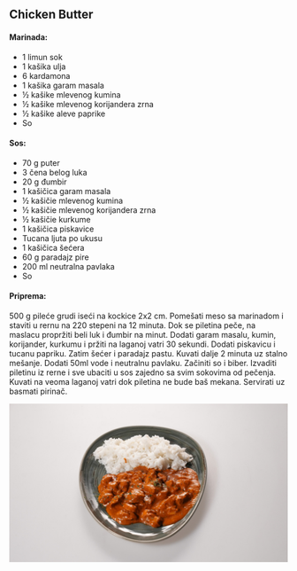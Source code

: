 ## Chicken Butter

#### Marinada:
- 1 limun sok
- 1 kašika ulja
- 6 kardamona
- 1 kašika garam masala
- ½ kašike mlevenog kumina
- ½ kašike mlevenog korijandera zrna
- ½ kašike aleve paprike
- So

#### Sos:
- 70 g puter
- 3 čena belog luka
- 20 g đumbir
- 1 kašičica garam masala
- ½ kašičie mlevenog kumina
- ½ kašičie mlevenog korijandera zrna
- ½ kašičie kurkume
- 1 kašičica piskavice 
- Tucana ljuta po ukusu
- 1 kašičica  šećera
- 60 g paradajz pire
- 200 ml neutralna pavlaka
- So

#### Priprema:
500 g pileće grudi iseći na kockice 2x2 cm.
Pomešati meso sa marinadom i staviti u rernu na 220 stepeni na 12 minuta. Dok se piletina peče, na maslacu propržiti beli luk i đumbir na minut. Dodati garam masalu, kumin, korijander, kurkumu i pržiti na laganoj vatri 30 sekundi. Dodati piskavicu i tucanu papriku. Zatim šećer i paradajz pastu. Kuvati dalje 2 minuta uz stalno mešanje. Dodati 50ml vode i neutralnu pavlaku. Začiniti so i biber. Izvaditi piletinu iz rerne i sve ubaciti u sos zajedno sa svim sokovima od pečenja. Kuvati na veoma laganoj vatri dok piletina ne bude  baš mekana. Servirati uz basmati pirinač.

![ChickenButter](slike/ButterChicken.jgp)